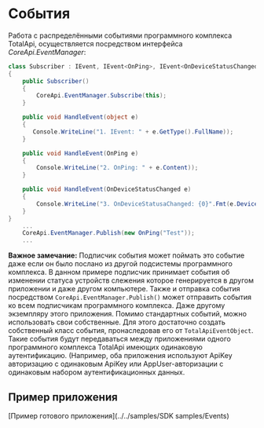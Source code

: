 События
================
Работа с распределёнными событиями программного комплекса TotalApi, осуществляется посредством интерфейса *CoreApi.EventManager*: 
```C#
class Subscriber : IEvent, IEvent<OnPing>, IEvent<OnDeviceStatusChanged>
{
    public Subscriber()
    {
        CoreApi.EventManager.Subscribe(this);
    }

    public void HandleEvent(object e)
    {
       Console.WriteLine("1. IEvent: " + e.GetType().FullName));
    }

    public void HandleEvent(OnPing e)
    {
        Console.WriteLine("2. OnPing: " + e.Content));
    }

    public void HandleEvent(OnDeviceStatusChanged e)
    {
        Console.WriteLine("3. OnDeviceStatusaChanged: {0}".Fmt(e.DeviceStatus.Id)));
    }
}  
    ...
    CoreApi.EventManager.Publish(new OnPing("Test"));
    ...
```
**Важное замечание:** Подписчик события может поймать это событие даже если он было послано из другой подсистемы программного комплекса. В данном примере подписчик принимает события об изменении статуса устройств слежения которое генерируется в другом приложении и даже другом компьютере.
Также и отправка события посредством `CoreApi.EventManager.Publish()` может отправить события ко всем подписчикам программного комплекса. Даже другому экземпляру этого приложения.
Помимо стандартных событий, можно использовать свои собственные. Для этого достаточно создать собственный класс события, пронаследовав его от `TotalApiEventObject`. Такие события будут передаваться между приложениями одного программного комплекса TotalApi имеющих одинаковую аутентификацию. (Например, оба приложения используют ApiKey авторизацию с одинаковым ApiKey или AppUser-авторизации с одинаковым набором аутентификационных данных.

Пример приложения
-----------------------------------
[Пример готового приложения](../../samples/SDK samples/Events)